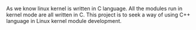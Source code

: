 As we know linux kernel is written in C language. All the modules run in kernel mode are all written in C. This project is to seek a way of using C++ language in Linux kernel module development.